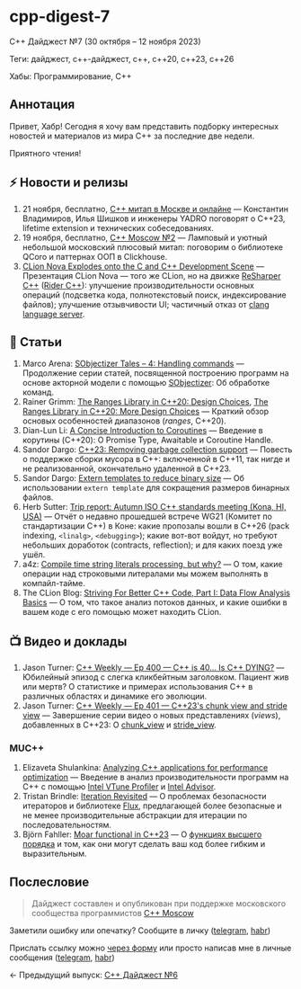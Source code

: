 # cpp-digest-7

C++ Дайджест №7 (30 октября – 12 ноября 2023) 

Теги: дайджест, c++-дайджест, c++, c++20, c++23, c++26

Хабы: Программирование, C++

## Аннотация

Привет, Хабр! Сегодня я хочу вам представить подборку интересных новостей и материалов из мира C++ за последние две недели.

Приятного чтения!

## ⚡️️ Новости и релизы

1. 21 ноября, бесплатно, [C++ митап в Москве и онлайне](https://engineer.yadro.com/cpp-meetup/?utm_source=habr&utm_medium=referral&utm_campaign=cppdigest13112023) — Константин Владимиров, Илья Шишков и инженеры YADRO поговорят о С++23, lifetime extension и технических собеседованиях.
2. 19 ноября, бесплатно, [C++ Moscow №2](https://t.me/cppmoscow_info/64) — Ламповый и уютный небольшой московский плюсовый митап: поговорим о библиотеке QCoro и паттернах ООП в Clickhouse.
3. [CLion Nova Explodes onto the C and C++ Development Scene](https://blog.jetbrains.com/clion/2023/11/clion-nova/) — Презентация CLion Nova — того же CLion, но на движке [ReSharper C++](https://www.jetbrains.com/resharper-cpp/) ([Rider C++](https://www.jetbrains.com/lp/rider-unreal/)): улучшение производительности основных операций (подсветка кода, полнотекстовый поиск, индексирование файлов); улучшение отзывчивости UI; частичный отказ от [clang language server](https://clangd.llvm.org/).

## 📝 Статьи

1. Marco Arena: [SObjectizer Tales – 4: Handling commands](https://marcoarena.wordpress.com/2023/11/02/sobjectizer-tales-4/) — Продолжение серии статей, посвященной построению программ на основе акторной модели с помощью [SObjectizer](https://github.com/Stiffstream/sobjectizer): Об обработке команд.
2. Rainer Grimm: [The Ranges Library in C++20: Design Choices](https://www.modernescpp.com/index.php/the-ranges-library-in-c20-design-choices/), [The Ranges Library in C++20: More Design Choices](https://www.modernescpp.com/index.php/the-ranges-library-in-c20-more-design-choices/) — Краткий обзор основых особенностей диапазонов (*ranges*, C++20).
3. Dian-Lun Li: [A Concise Introduction to Coroutines](https://www.modernescpp.com/index.php/a-concise-introduction-to-coroutines-by-dian-lun-li/) — Введение в корутины (C++20): О Promise Type, Awaitable и Coroutine Handle.
4. Sandor Dargo: [C++23: Removing garbage collection support](https://www.sandordargo.com/blog/2023/11/01/cpp23-garbage-collection) — Повесть о поддержке сборки мусора в C++: включенной в C++11, так нигде и не реализованной, окончательно удаленной в C++23.
5. Sandor Dargo: [Extern templates to reduce binary size](https://www.sandordargo.com/blog/2023/11/08/extern-templates) — Об использовании `extern template` для сокращения размеров бинарных файлов.
6. Herb Sutter: [Trip report: Autumn ISO C++ standards meeting (Kona, HI, USA)](https://herbsutter.com/2023/11/11/trip-report-autumn-iso-c-standards-meeting-kona-hi-usa/) — Отчёт о недавно прошедшей встрече WG21 (Комитет по стандартизации C++) в Коне: какие пропозалы вошли в C++26 (pack indexing, `<linalg>`, `<debugging>`); какие вот-вот войдут, но требуют небольших доработок (contracts, reflection); и для каких поезд уже ушёл.
7. a4z: [Compile time string literals processing, but why?](https://a4z.gitlab.io/blog/2023/11/04/Compiletime-string-literals-processing.html) — О том, какие операции над строковыми литералами мы можем выполнять в компайл-тайме.
8. The CLion Blog: [Striving For Better C++ Code, Part I: Data Flow Analysis Basics](https://blog.jetbrains.com/clion/2023/11/striving-for-better-cpp-code-part-i-data-flow-analysis-basics/) — О том, что такое анализ потоков данных, и какие ошибки в вашем коде с его помощью может находить CLion.

## 📺 Видео и доклады

1. Jason Turner: [C++ Weekly — Ep 400 — C++ is 40... Is C++ DYING?](https://www.youtube.com/watch?v=hxjSpasg3gk) — Юбилейный эпизод с слегка кликбейтным заголовком. Пациент жив или мертв? О статистике и примерах использования C++ в различных областях и динамике его эволюции.
2. Jason Turner: [C++ Weekly — Ep 401 — C++23's chunk view and stride view](https://www.youtube.com/watch?v=3ZeV-F1Rbaw) — Завершение серии видео о новых представлениях (*views*), добавленных в C++23: О [chunk_view](https://en.cppreference.com/w/cpp/ranges/chunk_view) и [stride_view](https://en.cppreference.com/w/cpp/ranges/stride_view).

### MUC++

1. Elizaveta Shulankina: [Analyzing C++ applications for performance optimization](https://www.youtube.com/watch?v=M1D8iez1Ph0) — Введение в анализ производительности программ на C++ с помощью [Intel VTune Profiler](https://www.intel.com/content/www/us/en/developer/tools/oneapi/vtune-profiler.html) и [Intel Advisor](https://www.intel.com/content/www/us/en/developer/tools/oneapi/advisor.html).
2. Tristan Brindle: [Iteration Revisited](https://www.youtube.com/watch?v=bMitr8ReVeg) — О проблемах безопасности итераторов и библиотеке [Flux](https://github.com/tcbrindle/flux), предлагающей более безопасные и не менее производительные абстракции для итерации по последовательностям.
4. Björn Fahller: [Moar functional in C++23](https://www.youtube.com/watch?v=NoSfRWUX6j0) — О [функциях высшего порядка](https://w.wiki/88wg) и том, как они могут сделать ваш код более гибким и выразительным.

## Послесловие

> Дайджест составлен и опубликован при поддержке московского сообщества программистов [C++ Moscow](https://t.me/cppmoscow_info)

Заметили ошибку или опечатку? Сообщите в личку ([telegram](https://t.me/eoanermine), [habr](https://habr.com/ru/conversations/eoanermine/))

Прислать ссылку можно [через форму](https://forms.yandex.ru/cloud/64f48043e010db921819c447/) или просто написав мне в личные сообщения ([telegram](https://t.me/eoanermine), [habr](https://habr.com/ru/conversations/eoanermine/))

← Предыдущий выпуск: [C++ Дайджест №6](https://habr.com/ru/articles/770958/)
